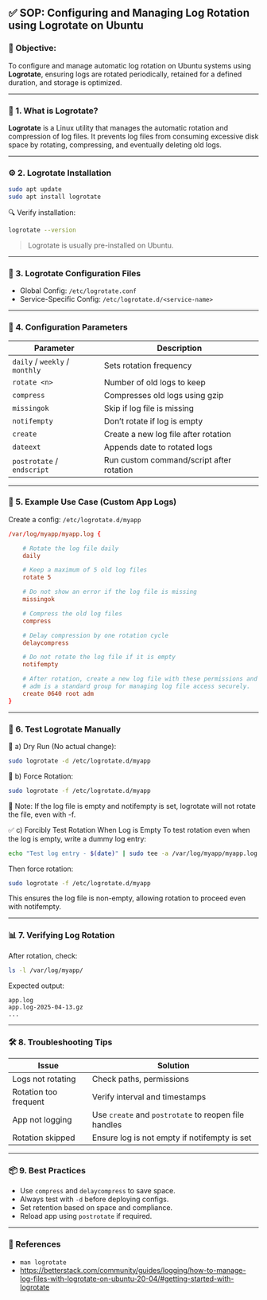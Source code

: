 ## ✅ SOP: Configuring and Managing Log Rotation using Logrotate on Ubuntu

### 📌 Objective:
To configure and manage automatic log rotation on Ubuntu systems using **Logrotate**, ensuring logs are rotated periodically, retained for a defined duration, and storage is optimized.

---

### 📁 1. What is Logrotate?
**Logrotate** is a Linux utility that manages the automatic rotation and compression of log files. It prevents log files from consuming excessive disk space by rotating, compressing, and eventually deleting old logs.

---

### ⚙️ 2. Logrotate Installation
```bash
sudo apt update
sudo apt install logrotate
```
🔍 Verify installation:
```bash
logrotate --version
```
> Logrotate is usually pre-installed on Ubuntu.

---

### 📂 3. Logrotate Configuration Files

- Global Config: `/etc/logrotate.conf`
- Service-Specific Config: `/etc/logrotate.d/<service-name>`

---

### 🔧 4. Configuration Parameters

| Parameter | Description |
|----------|-------------|
| `daily` / `weekly` / `monthly` | Sets rotation frequency |
| `rotate <n>` | Number of old logs to keep |
| `compress` | Compresses old logs using gzip |
| `missingok` | Skip if log file is missing |
| `notifempty` | Don’t rotate if log is empty |
| `create` | Create a new log file after rotation |
| `dateext` | Appends date to rotated logs |
| `postrotate` / `endscript` | Run custom command/script after rotation |

---

### 📌 5. Example Use Case (Custom App Logs)
Create a config: `/etc/logrotate.d/myapp`
```conf
/var/log/myapp/myapp.log {

    # Rotate the log file daily
    daily

    # Keep a maximum of 5 old log files
    rotate 5

    # Do not show an error if the log file is missing
    missingok

    # Compress the old log files
    compress

    # Delay compression by one rotation cycle
    delaycompress

    # Do not rotate the log file if it is empty
    notifempty

    # After rotation, create a new log file with these permissions and ownership
    # adm is a standard group for managing log file access securely.
    create 0640 root adm
}
```

---

### 🧪 6. Test Logrotate Manually
🧪 a) Dry Run (No actual change):
```bash
sudo logrotate -d /etc/logrotate.d/myapp
```

🧪 b) Force Rotation:
```bash
sudo logrotate -f /etc/logrotate.d/myapp
```
📝 Note: If the log file is empty and notifempty is set, logrotate will not rotate the file, even with -f.

✅ c) Forcibly Test Rotation When Log is Empty
To test rotation even when the log is empty, write a dummy log entry:
```bash
echo "Test log entry - $(date)" | sudo tee -a /var/log/myapp/myapp.log
```
Then force rotation:
```bash
sudo logrotate -f /etc/logrotate.d/myapp
```
This ensures the log file is non-empty, allowing rotation to proceed even with notifempty.

---

### 📊 7. Verifying Log Rotation
After rotation, check:
```bash
ls -l /var/log/myapp/
```
Expected output:
```
app.log
app.log-2025-04-13.gz
...
```

---

### 🛠️ 8. Troubleshooting Tips

| Issue | Solution |
|-------|----------|
| Logs not rotating | Check paths, permissions |
| Rotation too frequent | Verify interval and timestamps |
| App not logging | Use `create` and `postrotate` to reopen file handles |
| Rotation skipped	| Ensure log is not empty if notifempty is set |

---

### 📦 9. Best Practices

- Use `compress` and `delaycompress` to save space.
- Always test with `-d` before deploying configs.
- Set retention based on space and compliance.
- Reload app using `postrotate` if required.

---

### 📘 References

- `man logrotate`
- https://betterstack.com/community/guides/logging/how-to-manage-log-files-with-logrotate-on-ubuntu-20-04/#getting-started-with-logrotate

